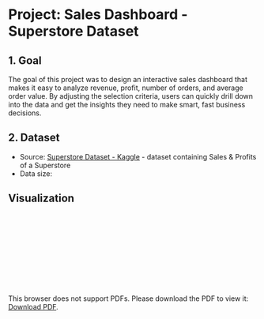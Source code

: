 # Project: Sales Dashboard - Superstore Dataset

## 1. Goal

The goal of this project was to design an interactive sales dashboard that makes it easy to analyze revenue, profit, number of orders, and average order value. By adjusting the selection criteria, users can quickly drill down into the data and get the insights they need to make smart, fast business decisions.

## 2. Dataset

- Source: [Superstore Dataset - Kaggle](https://www.kaggle.com/datasets/vivek468/superstore-dataset-final) - dataset containing Sales & Profits of a Superstore
- Data size: 


## Visualization

<object data="https://github.com/NicoleHoppy/Projects/blob/main/Sales%20Dashboard%20-%20Superstore%20Dataset/Power%20BI%20-%20Sales%20Dashboard.pdf" type="application/pdf" width="700px" height="700px">
    <embed src="https://github.com/NicoleHoppy/Projects/blob/main/Sales%20Dashboard%20-%20Superstore%20Dataset/Power%20BI%20-%20Sales%20Dashboard.pdf">
        <p>This browser does not support PDFs. Please download the PDF to view it: <a href="https://github.com/NicoleHoppy/Projects/blob/main/Sales%20Dashboard%20-%20Superstore%20Dataset/Power%20BI%20-%20Sales%20Dashboard.pdf">Download PDF</a>.</p>
    </embed>
</object>
